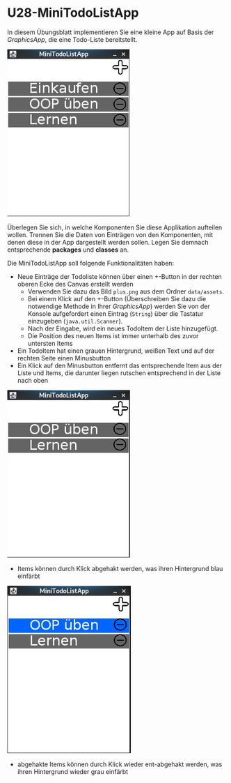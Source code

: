 # U28-MiniTodoListApp

In diesem Übungsblatt implementieren Sie eine kleine App auf Basis der _GraphicsApp_, die eine Todo-Liste bereitstellt.

![MiniTodoListApp](./docs/todolist.png)

Überlegen Sie sich, in welche Komponenten Sie diese Applikation aufteilen wollen.
Trennen Sie die Daten von Einträgen von den Komponenten, mit denen diese in der App dargestellt werden sollen.
Legen Sie demnach entsprechende **packages** und **classes** an.

Die MiniTodoListApp soll folgende Funktionalitäten haben:
* Neue Einträge der Todoliste können über einen +-Button in der rechten oberen Ecke des Canvas erstellt werden
  * Verwenden Sie dazu das Bild `plus.png` aus dem Ordner `data/assets`.
  * Bei einem Klick auf den +-Button (Überschreiben Sie dazu die notwendige Methode in Ihrer _GraphicsApp_) werden Sie von der Konsole aufgefordert einen Eintrag (`String`) über die Tastatur einzugeben (`java.util.Scanner`).
  * Nach der Eingabe, wird ein neues TodoItem der Liste hinzugefügt.
  * Die Position des neuen Items ist immer unterhalb des zuvor untersten Items
* Ein TodoItem hat einen grauen Hintergrund, weißen Text und auf der rechten Seite einen Minusbutton
* Ein Klick auf den Minusbutton entfernt das entsprechende Item aus der Liste und Items, die darunter liegen rutschen entsprechend in der Liste nach oben

![MiniTodoListApp nachdem Einkaufen erledigt ist](./docs/todolist2.png)

* Items können durch Klick abgehakt werden, was ihren Hintergrund blau einfärbt

![MiniTodoListApp nachdem Einkaufen erledigt ist](./docs/todolist3.png)

* abgehakte Items können durch Klick wieder ent-abgehakt werden, was ihren Hintergrund wieder grau einfärbt 

